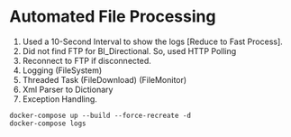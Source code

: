# Automated File Processing
1. Used a 10-Second Interval to show the logs [Reduce to Fast Process].
2. Did not find FTP for BI_Directional. So, used HTTP Polling
3. Reconnect to FTP if disconnected.
4. Logging (FileSystem)
5. Threaded Task (FileDownload) (FileMonitor)
6. Xml Parser to Dictionary
7. Exception Handling.
```shell
docker-compose up --build --force-recreate -d
docker-compose logs
```

